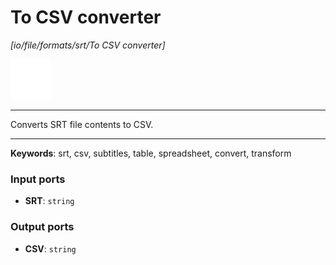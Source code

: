# To CSV converter

_[io/file/formats/srt/To CSV converter]_

![icon](</assets/icons/cbb85c56-3c8f-4e5e-afdd-a9dd9e84385d.png>)

---

Converts SRT file contents to CSV.<br>

---

__Keywords__: srt, csv, subtitles, table, spreadsheet, convert, transform

### Input ports

* __SRT__: ` string `

### Output ports

* __CSV__: ` string `

